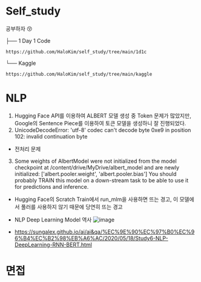 # Self_study
공부하자 😚

├── 1 Day 1 Code

    https://github.com/HaloKim/self_study/tree/main/1d1c
└── Kaggle

    https://github.com/HaloKim/self_study/tree/main/kaggle



# NLP
1. Hugging Face API를 이용하여 ALBERT 모델 생성 중 Token 문제가 많았지만, Google의 Sentence Piece를 이용하여 토큰 모델을 생성하니 잘 진행되었다.
2. UnicodeDecodeError: 'utf-8' codec can't decode byte 0xe9 in position 102: invalid continuation byte
- 전처리 문제
3. Some weights of AlbertModel were not initialized from the model checkpoint at /content/drive/MyDrive/albert_model and are newly initialized: ['albert.pooler.weight', 'albert.pooler.bias']
You should probably TRAIN this model on a down-stream task to be able to use it for predictions and inference.
- Hugging Face의 Scratch Train에서 run_mlm을 사용하면 뜨는 경고, 이 모델에서 풀러를 사용하지 않기 때문에 당연히 뜨는 경고

- NLP Deep Learning Model 역사
![image](https://user-images.githubusercontent.com/44603549/149050885-16a02f7b-045d-4334-83f9-e30af53606f2.png)
- https://sungalex.github.io/ai/ai&qa/%EC%9E%90%EC%97%B0%EC%96%B4%EC%B2%98%EB%A6%AC/2020/05/18/Study6-NLP-DeepLearning-RNN-BERT.html

# 면접

